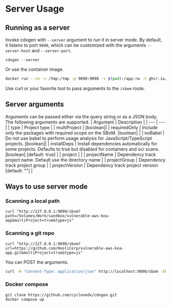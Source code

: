 # Server Usage

## Running as a server

Invoke cdxgen with `--server` argument to run it in server mode. By default, it listens to port `9090`, which can be customized with the arguments `--server-host` and `--server-port`.

```shell
cdxgen --server
```

Or use the container image.

```bash
docker run --rm -v /tmp:/tmp -p 9090:9090 -v $(pwd):/app:rw -t ghcr.io/cyclonedx/cdxgen -r /app --server --server-host 0.0.0.0
```

Use curl or your favorite tool to pass arguments to the `/sbom` route.

## Server arguments

Arguments can be passed either via the query string or as a JSON body. The following arguments are supported.
| Argument | Description |
| --- | --- |
| type | Project type |
| multiProject | [boolean]|
| requiredOnly | Include only the packages with required scope on the SBoM. [boolean] |
| noBabel | Do not use babel to perform usage analysis for JavaScript/TypeScript projects. [boolean]|
| installDeps | Install dependencies automatically for some projects. Defaults to true but disabled for containers and oci scans. [boolean] [default: true] |
| project | |
| projectName | Dependency track project name. Default use the directory name |
| projectGroup | Dependency track project group |
| projectVersion | Dependency track project version [default: ""] |

## Ways to use server mode

### Scanning a local path

```shell
curl "http://127.0.0.1:9090/sbom?path=/Volumes/Work/sandbox/vulnerable-aws-koa-app&multiProject=true&type=js"
```

### Scanning a git repo

```shell
curl "http://127.0.0.1:9090/sbom?url=https://github.com/HooliCorp/vulnerable-aws-koa-app.git&multiProject=true&type=js"
```

You can POST the arguments.

```bash
curl -H "Content-Type: application/json" http://localhost:9090/sbom -XPOST -d $'{"url": "https://github.com/HooliCorp/vulnerable-aws-koa-app.git", "type": "nodejs", "multiProject": "true"}'
```

### Docker compose

```shell
git clone https://github.com/cyclonedx/cdxgen.git
docker compose up
```
